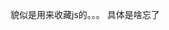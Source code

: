 貌似是用来收藏js的。。。
具体是啥忘了

<canvas id="canvas"></canvas>
<script src="https://cdn.jsdelivr.net/gh/baidu8/js/time.js"></script>
